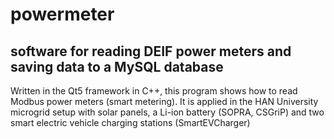 # powermeter

## software for reading DEIF power meters and saving data to a MySQL database

Written in the Qt5 framework in C++, this program shows how to read Modbus power meters (smart metering).
It is applied in the HAN University microgrid setup with solar panels, a Li-ion battery (SOPRA, CSGriP) and  two smart electric vehicle charging stations (SmartEVCharger)

